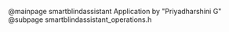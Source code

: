 @mainpage smartblindassistant Application by "Priyadharshini G"
     @subpage smartblindassistant_operations.h